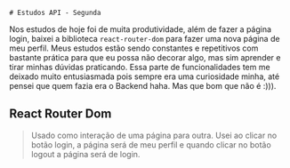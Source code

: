 	# Estudos API - Segunda

Nos estudos de hoje foi de muita produtividade, além de fazer a página login, baixei a biblioteca `react-router-dom` para fazer uma nova página de meu perfil. Meus estudos estão sendo constantes e repetitivos com bastante prática para que eu possa não decorar algo, mas sim aprender e tirar minhas dúvidas praticando. Essa parte de funcionalidades tem me deixado muito entusiasmada pois sempre era uma curiosidade minha, até pensei que quem fazia era o Backend haha. Mas que bom que não é :))).

## React Router Dom 

> Usado como interação de uma página para outra. Usei ao clicar no botão login, a página será de meu perfil e quando clicar no botão logout a página será de login.
